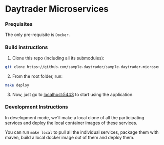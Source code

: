 # Daytrader Microservices


### Prequisites

The only pre-requisite is `Docker`.


### Build instructions

1. Clone this repo (including all its submodules):
```sh
git clone https://github.com/sample-daytrader/sample.daytrader.microservices.git
```

2. From the root folder, run:
```sh
make deploy 
```

3. Now, just go to [localhost:5443](localhost:5443) to start using the application.

### Development Instructions

In development mode, we'll make a local clone of all the participating services and deploy the local container images of 
these services.

You can run `make local` to pull all the individual services, package them with maven, build a local docker image out of
them and deploy them.

